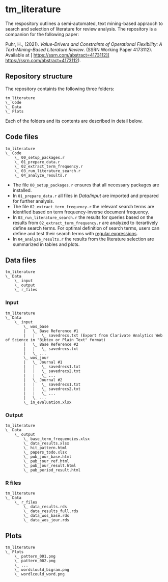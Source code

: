 # tm_literature
The respository outlines a semi-automated, text mining-based appraoch to search and selection of literature for review analysis. The repository is a companion for the following paper:

Puhr, H., (2021). *Value-Drivers and Constraints of Operational Flexibility: A Text-Mining-Based Literature Review*. (SSRN Working Paper 4173112). Available at [ https://ssrn.com/abstract=4173112]( https://ssrn.com/abstract=4173112).


## Repository structure
The repository containts the following three folders:

```
tm_literature
\_ Code
\_ Data
\_ Plots
```

Each of the folders and its contents are described in detail below.

## Code files

```
tm_literature
\_ Code
	\_ 00_setup_packages.r
	\_ 01_prepare_data.r
	\_ 02_extract_term_frequency.r
	\_ 03_run_literature_search.r
	\_ 04_analyze_results.r
```

* The file `00_setup_packages.r` ensures that all necessary packages are installed.
* In `01_prepare_data.r` all files in *Data/input* are imported and prepared for further analysis.
* The file `02_extract_term_frequency.r` the relevant search terms are identfied based on term frequency-inverse document frequency.
* In `03_run_literature_search.r` the results for queries based on the results from `02_extract_term_frequency.r` are analyzed to iterartively define search terms. For optimal definition of search terms, users can define and test their search terms with [regular expressions](https://stringr.tidyverse.org/articles/regular-expressions.html).
* In `04_analyze_results.r` the results from the literature selection are summarized in tables and plots.

## Data files
```
tm_literature
\_ Data
	\_ input
	\_ output
	\_ r_files
```
		
### Input
```
tm_literature
\_ Data
	\_ input
		\_ wos_base
		|	\_ Base Reference #1
		|	|	\_ savedrecs.txt (Export from Clarivate Analytics Web of Science in "Bibtex or Plain Text" format)
		|	\_ Base Reference #2
		|	|	\_ savedrecs.txt
		|	\_ ...
		\_ wos_jour
		|	\_ Journal #1
		|	|	\_ savedrecs1.txt
		|	|	\_ savedrecs2.txt
		|	|	\_ ...
		|	\_ Journal #2
		|	|	\_ savedrecs1.txt
		|	|	\_ savedrecs2.txt
		|	|	\_ ...
		|	\_ ...
		\_ in_evaluation.xlsx
```

### Output
```
tm_literature
\_ Data
	\_ output
		\_ base_term_frequencies.xlsx
		\_ data_results.xlsx
		\_ hit_pattern.html
		\_ papers_todo.xlsx
		\_ pub_jour_base.html
		\_ pub_jour_ref.html
		\_ pub_jour_result.html
		\_ pub_period_result.html
```

### R files
```
tm_literature
\_ Data
	\_ r_files
		\_ data_results.rds
		\_ data_results_full.rds
		\_ data_wos_base.rds
		\_ data_wos_jour.rds
```

## Plots
```
tm_literature
\_ Plots
	\_ pattern_001.png
	\_ pattern_002.png
	\_ ...
	\_ wordclould_bigram.png
	\_ wordlcould_word.png
```
